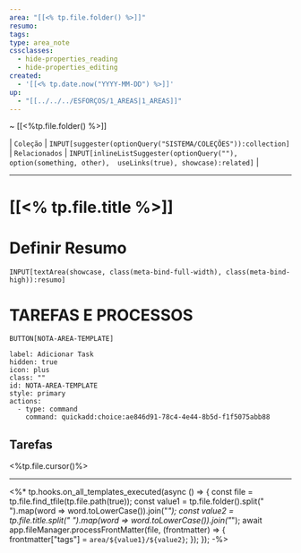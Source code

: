 ```yaml
---
area: "[[<% tp.file.folder() %>]]"
resumo:
tags:
type: area_note
cssclasses:
  - hide-properties_reading
  - hide-properties_editing
created:
  - '[[<% tp.date.now("YYYY-MM-DD") %>]]'
up:
  - "[[../../../ESFORÇOS/1_AREAS|1_AREAS]]"
---
```

~ [[<%tp.file.folder() %>]] 

| `Coleção` | `INPUT[suggester(optionQuery("SISTEMA/COLEÇÕES")):collection]`   | `Relacionados` | `INPUT[inlineListSuggester(optionQuery(""), option(something, other),  useLinks(true), showcase):related]`  |

---
# [[<% tp.file.title %>]] 


# Definir Resumo 
`INPUT[textArea(showcase, class(meta-bind-full-width), class(meta-bind-high)):resumo]`


# TAREFAS E PROCESSOS

 `BUTTON[NOTA-AREA-TEMPLATE]`     

```meta-bind-button
label: Adicionar Task
hidden: true
icon: plus
class: ""
id: NOTA-AREA-TEMPLATE
style: primary
actions:
  - type: command
    command: quickadd:choice:ae846d91-78c4-4e44-8b5d-f1f5075abb88
```


## Tarefas
<%tp.file.cursor()%>

---






<%* tp.hooks.on_all_templates_executed(async () => { const file = tp.file.find_tfile(tp.file.path(true)); const value1 = tp.file.folder().split(" ").map(word => word.toLowerCase()).join("_"); const value2 = tp.file.title.split(" ").map(word => word.toLowerCase()).join("_"); await app.fileManager.processFrontMatter(file, (frontmatter) => { frontmatter["tags"] = `area/${value1}/${value2}`; }); }); -%>